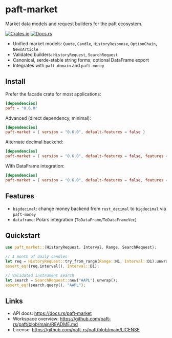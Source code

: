 paft-market
===========

Market data models and request builders for the paft ecosystem.

[![Crates.io](https://img.shields.io/crates/v/paft-market)](https://crates.io/crates/paft-market)
[![Docs.rs](https://docs.rs/paft-market/badge.svg)](https://docs.rs/paft-market)

- Unified market models: `Quote`, `Candle`, `HistoryResponse`, `OptionChain`, `NewsArticle`
- Validated builders: `HistoryRequest`, `SearchRequest`
- Canonical, serde-stable string forms; optional DataFrame export
- Integrates with `paft-domain` and `paft-money`

Install
-------

Prefer the facade crate for most applications:

```toml
[dependencies]
paft = "0.6.0"
```

Advanced (direct dependency, minimal):

```toml
[dependencies]
paft-market = { version = "0.6.0", default-features = false }
```

Alternate decimal backend:

```toml
[dependencies]
paft-market = { version = "0.6.0", default-features = false, features = ["bigdecimal"] }
```

With DataFrame integration:

```toml
[dependencies]
paft-market = { version = "0.6.0", default-features = false, features = ["dataframe"] }
```

Features
--------

- `bigdecimal`: change money backend from `rust_decimal` to `bigdecimal` via `paft-money`
- `dataframe`: Polars integration (`ToDataFrame`/`ToDataFrameVec`)

Quickstart
----------

```rust
use paft_market::{HistoryRequest, Interval, Range, SearchRequest};

// 1 month of daily candles
let req = HistoryRequest::try_from_range(Range::M1, Interval::D1).unwrap();
assert_eq!(req.interval(), Interval::D1);

// Validated instrument search
let search = SearchRequest::new("AAPL").unwrap();
assert_eq!(search.query(), "AAPL");
```

Links
-----

- API docs: https://docs.rs/paft-market
- Workspace overview: https://github.com/paft-rs/paft/blob/main/README.md
- License: https://github.com/paft-rs/paft/blob/main/LICENSE
